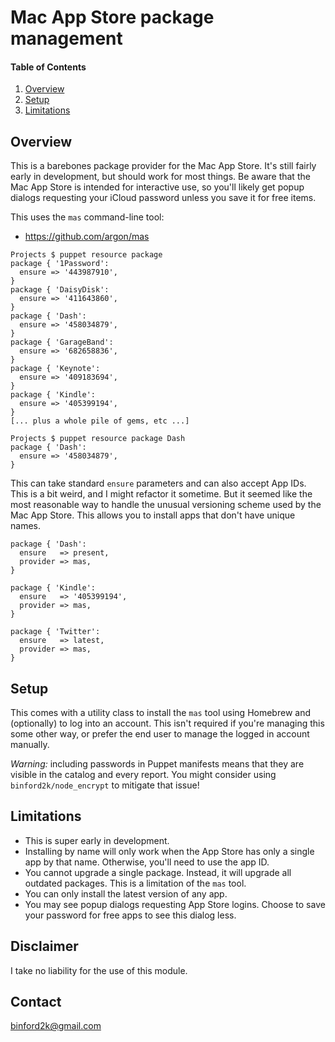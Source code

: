 # Mac App Store package management

#### Table of Contents

1. [Overview](#overview)
1. [Setup](#setup)
1. [Limitations](#limitations)

## Overview

This is a barebones package provider for the Mac App Store. It's still fairly
early in development, but should work for most things. Be aware that the Mac
App Store is intended for interactive use, so you'll likely get popup dialogs
requesting your iCloud password unless you save it for free items.

This uses the `mas` command-line tool:

* https://github.com/argon/mas

```
Projects $ puppet resource package
package { '1Password':
  ensure => '443987910',
}
package { 'DaisyDisk':
  ensure => '411643860',
}
package { 'Dash':
  ensure => '458034879',
}
package { 'GarageBand':
  ensure => '682658836',
}
package { 'Keynote':
  ensure => '409183694',
}
package { 'Kindle':
  ensure => '405399194',
}
[... plus a whole pile of gems, etc ...]

Projects $ puppet resource package Dash
package { 'Dash':
  ensure => '458034879',
}
```

This can take standard `ensure` parameters and can also accept App IDs. This is
a bit weird, and I might refactor it sometime. But it seemed like the most
reasonable way to handle the unusual versioning scheme used by the Mac App Store.
This allows you to install apps that don't have unique names.

``` Puppet
package { 'Dash':
  ensure   => present,
  provider => mas,
}

package { 'Kindle':
  ensure   => '405399194',
  provider => mas,
}

package { 'Twitter':
  ensure   => latest,
  provider => mas,
}

```

## Setup

This comes with a utility class to install the `mas` tool using Homebrew and
(optionally) to log into an account. This isn't required if you're managing this
some other way, or prefer the end user to manage the logged in account manually.

*Warning:* including passwords in Puppet manifests means that they are visible in
the catalog and every report. You might consider using `binford2k/node_encrypt`
to mitigate that issue!

## Limitations

* This is super early in development.
* Installing by name will only work when the App Store has only a single app by
  that name. Otherwise, you'll need to use the app ID.
* You cannot upgrade a single package. Instead, it will upgrade all outdated
  packages. This is a limitation of the `mas` tool.
* You can only install the latest version of any app.
* You may see popup dialogs requesting App Store logins. Choose to save your
  password for free apps to see this dialog less.

## Disclaimer

I take no liability for the use of this module.

Contact
-------

binford2k@gmail.com

